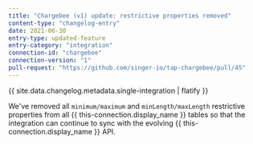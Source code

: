 ```yaml
---
title: "Chargebee (v1) update: restrictive properties removed"
content-type: "changelog-entry"
date: 2021-06-30
entry-type: updated-feature
entry-category: "integration"
connection-id: "chargebee"
connection-version: "1"
pull-request: "https://github.com/singer-io/tap-chargebee/pull/45"
---
```

{{ site.data.changelog.metadata.single-integration | flatify }}

We've removed all `minimum/maximum` and `minLength/maxLength` restrictive properties from all {{ this-connection.display_name }} tables so that the integration can continue to sync with the evolving {{ this-connection.display_name }} API.